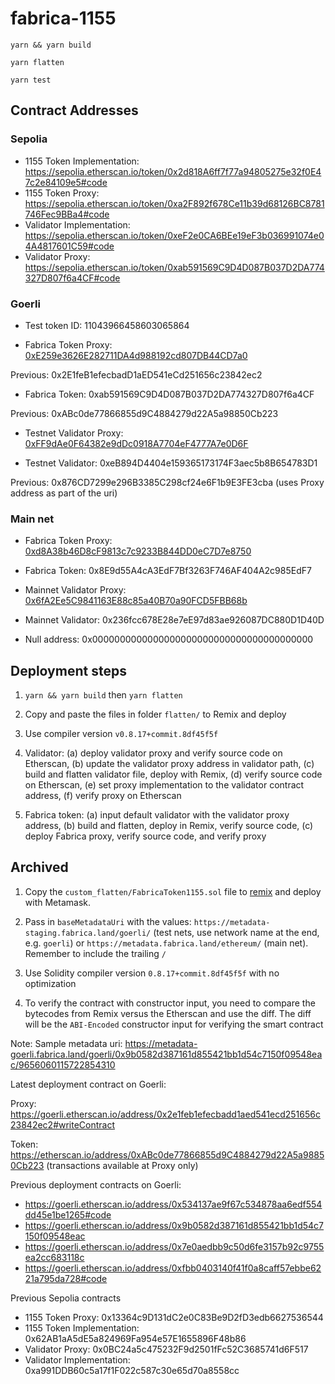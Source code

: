 # fabrica-1155

`yarn && yarn build`

`yarn flatten`

`yarn test`

## Contract Addresses

### Sepolia
- 1155 Token Implementation: https://sepolia.etherscan.io/token/0x2d818A6ff7f77a94805275e32f0E47c2e84109e5#code
- 1155 Token Proxy: https://sepolia.etherscan.io/token/0xa2F892f678Ce11b39d68126BC8781746Fec9BBa4#code
- Validator Implementation: https://sepolia.etherscan.io/token/0xeF2e0CA6BEe19eF3b036991074e04A4817601C59#code
- Validator Proxy: https://sepolia.etherscan.io/token/0xab591569C9D4D087B037D2DA774327D807f6a4CF#code

### Goerli

- Test token ID: 11043966458603065864

- Fabrica Token Proxy: [0xE259e3626E282711DA4d988192cd807DB44CD7a0](https://goerli.etherscan.io/address/0xe259e3626e282711da4d988192cd807db44cd7a0#code)

Previous: 0x2E1feB1efecbadD1aED541eCd251656c23842ec2

- Fabrica Token: 0xab591569C9D4D087B037D2DA774327D807f6a4CF

Previous: 0xABc0de77866855d9C4884279d22A5a98850Cb223

- Testnet Validator Proxy: [0xFF9dAe0F64382e9dDc0918A7704eF4777A7e0D6F](https://goerli.etherscan.io/address/0xFF9dAe0F64382e9dDc0918A7704eF4777A7e0D6F#code)

- Testnet Validator: 0xeB894D4404e159365173174F3aec5b8B654783D1

Previous: 0x876CD7299e296B3385C298cf24e6F1b9E3FE3cba (uses Proxy address as part of the uri)


### Main net

- Fabrica Token Proxy: [0xd8A38b46D8cF9813c7c9233B844DD0eC7D7e8750](https://etherscan.io/address/0xd8a38b46d8cf9813c7c9233b844dd0ec7d7e8750#code)

- Fabrica Token: 0x8E9d55A4cA3EdF7Bf3263F746AF404A2c985EdF7

- Mainnet Validator Proxy: [0x6fA2Ee5C9841163E88c85a40B70a90FCD5FBB68b](https://etherscan.io/address/0x6fa2ee5c9841163e88c85a40b70a90fcd5fbb68b#code)

- Mainnet Validator: 0x236fcc678E28e7eE97d83ae926087DC880D1D40D

- Null address: 0x0000000000000000000000000000000000000000


## Deployment steps

1. `yarn && yarn build` then `yarn flatten`

2. Copy and paste the files in folder `flatten/` to Remix and deploy

3. Use compiler version `v0.8.17+commit.8df45f5f`

4. Validator: (a) deploy validator proxy and verify source code on Etherscan, (b) update the validator proxy address in validator path, (c) build and flatten validator file, deploy with Remix, (d) verify source code on Etherscan, (e) set proxy implementation to the validator contract address, (f) verify proxy on Etherscan

5. Fabrica token: (a) input default validator with the validator proxy address, (b) build and flatten, deploy in Remix, verify source code, (c) deploy Fabrica proxy, verify source code, and verify proxy


## Archived

1. Copy the `custom_flatten/FabricaToken1155.sol` file to [remix](https://remix.ethereum.org/) and deploy with Metamask.

2. Pass in `baseMetadataUri` with the values: `https://metadata-staging.fabrica.land/goerli/` (test nets, use network name at the end, e.g. `goerli`) or `https://metadata.fabrica.land/ethereum/` (main net). Remember to include the trailing `/`

3. Use Solidity compiler version `0.8.17+commit.8df45f5f` with no optimization

4. To verify the contract with constructor input, you need to compare the bytecodes from Remix versus the Etherscan and use the diff. The diff will be the `ABI-Encoded` constructor input for verifying the smart contract

Note: Sample metadata uri: https://metadata-goerli.fabrica.land/goerli/0x9b0582d387161d855421bb1d54c7150f09548eac/9656060115722854310

Latest deployment contract on Goerli:

Proxy: https://goerli.etherscan.io/address/0x2e1feb1efecbadd1aed541ecd251656c23842ec2#writeContract

Token: https://etherscan.io/address/0xABc0de77866855d9C4884279d22A5a98850Cb223 (transactions available at Proxy only)

Previous deployment contracts on Goerli:
- https://goerli.etherscan.io/address/0x534137ae9f67c534878aa6edf554dd45e1be1265#code
- https://goerli.etherscan.io/address/0x9b0582d387161d855421bb1d54c7150f09548eac
- https://goerli.etherscan.io/address/0x7e0aedbb9c50d6fe3157b92c9755ea2cc683118c
- https://goerli.etherscan.io/address/0xfbb0403140f41f0a8caff57ebbe6221a795da728#code

Previous Sepolia contracts
- 1155 Token Proxy: 0x13364c9D131dC2e0C83Be9D2fD3edb6627536544
- 1155 Token Implementation: 0x62AB1aA5dE5a824969Fa954e57E1655896F48b86
- Validator Proxy: 0x0BC24a5c475232F9d2501fFc52C3685741d6F517
- Validator Implementation: 0xa991DDB60c5a17f1F022c587c30e65d70a8558cc
